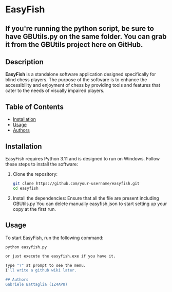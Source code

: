 # EasyFish

## If you're running the python script, be sure to have GBUtils.py on the same folder. You can grab it from the GBUtils project here on GitHub.

## Description
**EasyFish** is a standalone software application designed specifically for blind chess players. The purpose of the software is to enhance the accessibility and enjoyment of chess by providing tools and features that cater to the needs of visually impaired players.

## Table of Contents
- [Installation](#installation)
- [Usage](#usage)
- [Authors](#authors)

## Installation
EasyFish requires Python 3.11 and is designed to run on Windows. Follow these steps to install the software:

1. Clone the repository:
    ```bash
    git clone https://github.com/your-username/easyfish.git
    cd easyfish
    ```

2. Install the dependencies:
    Ensure that all the file are present including GBUtils.py
				You can delete manually easyfish.json to start setting up your copy at the first run.

## Usage
To start EasyFish, run the following command:
```bash
python easyfish.py

or just execute the easyfish.exe if you have it.

Type "?" at prompt to see the menu.
I'll write a github wiki later.

## Authors
Gabriele Battaglia (IZ4APU)